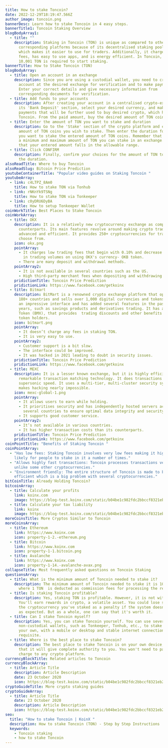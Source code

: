 ```yaml
---
title: How to stake Toncoin?
date: 2022-12-29T18:19:47.566Z
author_image: toncoin.png
bannerDesc: Learn how to stake Toncoin in 4 easy steps.
bannerTitle1: Toncoin Staking Overview
blogBodyArray1:
  - title: ""
    description: Staking in Toncoin (TON) is unique as compared to other
      corresponding platforms because of its decentralised staking pool system,
      which makes it easier to use for traders. Additionally, it charges tiny
      fees, has easy to use apps, and is energy efficient. In Toncoin, at least
      10,001 TON is required to start staking.
bannerTitle: How to Stake Toncoin (TON)
blogBodyArray:
  - title: Open an account in an exchange
    description: Since you are using a custodial wallet, you need to create an
      account at the desired exchange for verification and to make payments.
      Enter your correct details and give necessary information from
      corresponding documents for verification.
  - title: Add funds to your accounts
    description: After creating your account in a centralised crypto-exchange, go to
      its 'Bank Deposit' section, select your desired currency, and make
      payments that will be further used to buy desired crypto, which here is
      Toncoin. From the paid amount, buy the desired amount of TON coins.
  - title: Enter the amount of TON you want to stake and duration
    description: Go to the 'Stake' section of the crypto platform and enter the
      amount of TON coins you wish to stake. Then enter the duration for which
      you want to stake the entered amount of TON coins. Remember that there is
      a minimum and maximum amount of TON you can stake in an exchange. Ensure
      that your entered amount falls in the allowable range.
  - title: Click CONFIRM
    description: Finally, confirm your choices for the amount of TON to stake and
      the duration.
alsoReadTitle: Where to buy Toncoin
alsoReadSlug: Bitcoin Price Prediction
youtubeContainerTitle: "Popular video guides on Staking Toncoin "
youtubeArray:
  - link: c4LTPZ_8Am0
    title: How to stake TON via Tonhub
  - link: rNKnYk9TSNg
    title: How to stake TON via Tonkeeper
  - link: c0yDRU6DyBA
    title: How to setup Tonkeeper Wallet
coinWorkTitle: Best Places to Stake Toncoin
coinWorkArray:
  - title: OKX
    description: It is a relatively new cryptocurrency exchange as compared to its
      counterparts. Its main features revolve around making crypto trading
      advanced and efficient. It provides 250+ cryptocurrencies for traders to
      choose from.
    icon: okx.png
    pointArray:
      - It charges low trading fees that begin with 0.10% and decrease with rise
        in trading volumes on using OKX's currency- OKB token.
      - There are many deposit and withdrawal methods.
    pointArray2:
      - It is not available in several countries such as the US.
      - High third-party merchant fees when depositing and withdrawing fiat.
    pridictionTitle: Toncoin Price Prediction
    pridictionLink: https://www.facebook.com/getkoinx
  - title: Bitmart
    description: BitMart is a renowned crypto exchange platform that operates in
      180+ countries and sells over 1,000 digital currencies and tokens. It has
      an impressive interface and has added several features in the past few
      years, such as savings products and derivatives trading. It has a BitMart
      Token (BMX), that provides  trading discounts and other benefits to the
      token holders.
    icon: bitmart.png
    pointArray:
      - It doesn’t charge any fees in staking TON.
      - It is very easy to use.
    pointArray2:
      - Customer support is a bit slow.
      - The interface could be improved.
      - It was hacked in 2021 leading to doubt in security issues.
    pridictionTitle: Toncoin Price Prediction
    pridictionLink: https://www.facebook.com/getkoinx
  - title: MEXC
    description: It is a lesser known exchange, but it is highly efficient and has
      remarkable transaction matching technology. It does transactions at around
      supersonic speed. It uses a multi-tier, multi-cluster security system that
      makes hacking nearly impossible.
    icon: mexc-global-1.png
    pointArray:
      - It allows users to earn while holding.
      - It prioritises security and has independently hosted servers across
        several countries to ensure optimal data integrity and security.
      - It supports good customer service.
    pointArray2:
      - It’s not available in various countries.
      - It has higher transaction costs than its counterparts.
    pridictionTitle: Toncoin Price Prediction
    pridictionLink: https://www.facebook.com/getkoinx
coinPointTitle: "Benefits of Staking Toncoin "
coinPointArray:
  - "Has low fees: Staking Toncoin involves very low fees making it highly
    likely for people to stake in it a number of times."
  - "Allows highly fast transactions: Toncoin processes transactions very fast
    unlike some other cryptocurrencies."
  - "Environment friendly: The entire structure of Toncoin is made to be energy
    efficient which is a big problem with several cryptocurrencies."
bitCoinTitle: Already Holding Toncoin?
bitcoinArray:
  - title: Calculate your profits
    link: koinx.com
    image: https://blog-test.koinx.com/static/b04be1c982fdc2bbccf8321eb29acf4c/hold_coin.png
  - title: Calculate your tax liability
    link: koinx
    image: https://blog-test.koinx.com/static/b04be1c982fdc2bbccf8321eb29acf4c/hold_coin.png
moreCoinsTitle: More Cryptos Similar to Toncoin
moreCoinsArray:
  - title: Ethereum
    link: https://www.koinx.com
    icon: property-1-2.-ethereum.png
  - title: Bitcoin
    link: https://www.koinx.com
    icon: property-1-1.bitcoin.png
  - title: Avalanche
    link: https://www.koinx.com
    icon: property-1-14.-avalanche-avax.png
collapseTitle: Most frequently asked questions on Toncoin Staking
questionsArray:
  - title: What is the minimum amount of Toncoin needed to stake it?
    description: The minimum amount of Toncoin needed to stake it is 10,001 TON,
      where 1 TON  is deducted as commission fees for processing the request.
  - title: Is staking Toncoin profitable?
    description: Yes, staking TON is profitable. However, it is not without risk.
      You'll earn rewards in crypto, a volatile asset. You could lose some of
      the cryptocurrency you've staked as a penalty if the system doesn't work
      as expected. But as a whole, one can say that it's worth it.
  - title: Can I stake Toncoin myself?
    description: Yes, you can stake Toncoin yourself. You can use several
      non-custodial wallets, such as Tonkeeper, Tonhub, etc., to stake it on
      your own, with a mobile or desktop and stable internet connection a basic
      requisite.
  - title: Where is the best place to stake Toncoin?
    description: The best place to stake Toncoin is on your own device, considering
      that it will give complete authority to you. You won't need to pay any
      charge to any crypto platform.
currencyBlockTitle: Related articles to Toncoin
currencyBlockArray:
  - title: Article Title
    description: Article Description
    date: 23 October 2020
    icon: https://blog-test.koinx.com/static/b04be1c982fdc2bbccf8321eb29acf4c/hold_coin.png
cryptoGuideTitle: More crypto staking guides
cryptoGuideArray:
  - title: Article Title
    date: 23 October 2020
    description: Article Description
    icon: https://blog-test.koinx.com/static/b04be1c982fdc2bbccf8321eb29acf4c/hold_coin.png
seo:
  title: "How to stake Toncoin | KoinX "
  description: How to stake Toncoin (TON) - Step by Step Instructions
  keywords:
    - Toncoin staking
    - how to stake Toncoin
---
```

